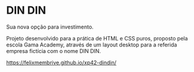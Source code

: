 # DIN DIN
Sua nova opção para investimento.

Projeto desenvolvido para a prática de HTML e CSS puros, proposto pela escola Gama Academy, através de um layout desktop para a referida empresa fictícia com o nome DIN DIN.

https://felixmembrive.github.io/xp42-dindin/
